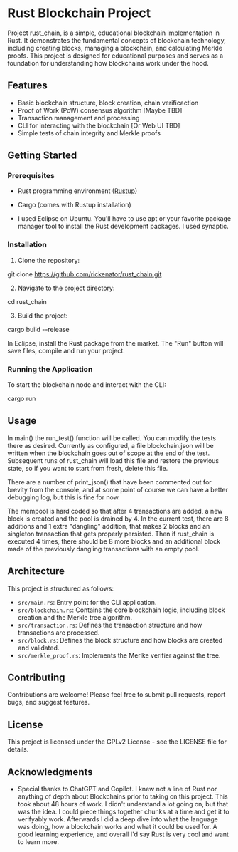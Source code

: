 
# Rust Blockchain Project

Project rust_chain, is a simple, educational blockchain implementation in Rust. It demonstrates the fundamental concepts of blockchain technology, including creating blocks, managing a blockchain, and calculating Merkle proofs. This project is designed for educational purposes and serves as a foundation for understanding how blockchains work under the hood.

## Features

- Basic blockchain structure, block creation, chain verificaction
- Proof of Work (PoW) consensus algorithm [Maybe TBD]
- Transaction management and processing
- CLI for interacting with the blockchain [Or Web UI TBD]
- Simple tests of chain integrity and Merkle proofs

## Getting Started

### Prerequisites

- Rust programming environment ([Rustup](https://rustup.rs/))
- Cargo (comes with Rustup installation)
  
- I used Eclipse on Ubuntu. You'll have to use apt or your favorite package manager tool to install the Rust development packages. I used synaptic.

### Installation

1. Clone the repository:

git clone https://github.com/rickenator/rust_chain.git

2. Navigate to the project directory:

cd rust_chain

3. Build the project:

cargo build --release


In Eclipse, install the Rust package from the market. The "Run" button will save files, compile and run your project. 

### Running the Application

To start the blockchain node and interact with the CLI:

cargo run


## Usage

In main() the run_test() function will be called. You can modify the tests there as desired. Currently as configured, a file blockchain.json will be written when the blockchain goes out of scope at the end of the test. Subsequent runs of rust_chain will load this file and restore the previous state, so if you want to start from fresh, delete this file. 

There are a number of print_json() that have been commented out for brevity from the console, and at some point of course we can have a better debugging log, but this is fine for now. 

The mempool is hard coded so that after 4 transactions are added, a new block is created and the pool is drained by 4. In the current test, there are 8 additions and 1 extra "dangling" addition, that makes 2 blocks and an singleton transaction that gets properly persisted. Then if rust_chain is executed 4 times, there should be 8 more blocks and an additional block made of the previously dangling transactions with an empty pool.

## Architecture

This project is structured as follows:

- `src/main.rs`: Entry point for the CLI application.
- `src/blockchain.rs`: Contains the core blockchain logic, including block creation and the Merkle tree algorithm.
- `src/transaction.rs`: Defines the transaction structure and how transactions are processed.
- `src/block.rs`: Defines the block structure and how blocks are created and validated.
- `src/merkle_proof.rs`: Implements the Merlke verifier against the tree.

## Contributing

Contributions are welcome! Please feel free to submit pull requests, report bugs, and suggest features.

## License

This project is licensed under the GPLv2 License - see the LICENSE file for details.

## Acknowledgments

- Special thanks to ChatGPT and Copilot. I knew not a line of Rust nor anything of depth about Blockchains prior to taking on this project. This took about 48 hours of work. I didn't understand a lot going on, but that was the idea. I could piece things together chunks at a time and get it to verifyably work. Afterwards I did a deep dive into what the language was doing, how a blockchain works and what it could be used for. A good learning experience, and overall I'd say Rust is very cool and want to learn more.


